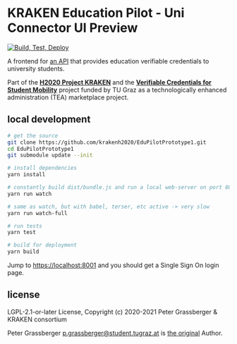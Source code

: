 
# KRAKEN Education Pilot - Uni Connector UI Preview

[![Build, Test, Deploy](https://github.com/krakenh2020/EduPilotPrototype1/actions/workflows/test-and-deploy.yml/badge.svg)](https://github.com/krakenh2020/EduPilotPrototype1/actions/workflows/test-and-deploy.yml)

A frontend for [an API](https://api.tugraz.at/) that provides education verifiable credentials to university students.

Part of the [**H2020 Project KRAKEN**](https://krakenh2020.eu/) and the [**Verifiable Credentials for Student Mobility**](https://api.ltb.io/show/BLUOR) project funded by TU Graz 
as a technologically enhanced administration (TEA) marketplace project.

<!-- 
* [![Quality Gate Status](https://sonari.atosresearch.eu/api/project_badges/measure?project=EduPilotPrototype1&metric=alert_status)](https://sonari.atosresearch.eu/dashboard?id=EduPilotPrototype1) 
* [![Security Rating](https://sonari.atosresearch.eu/api/project_badges/measure?project=EduPilotPrototype1&metric=security_rating)](https://sonari.atosresearch.eu/dashboard?id=EduPilotPrototype1)
* [![Vulnerabilities](https://sonari.atosresearch.eu/api/project_badges/measure?project=EduPilotPrototype1&metric=vulnerabilities)](https://sonari.atosresearch.eu/dashboard?id=EduPilotPrototype1)
* [![Technical Debt](https://sonari.atosresearch.eu/api/project_badges/measure?project=EduPilotPrototype1&metric=sqale_index)](https://sonari.atosresearch.eu/dashboard?id=EduPilotPrototype1)
-->


local development
-----------------

```bash
# get the source
git clone https://github.com/krakenh2020/EduPilotPrototype1.git
cd EduPilotPrototype1
git submodule update --init

# install dependencies
yarn install

# constantly build dist/bundle.js and run a local web-server on port 8001 
yarn run watch

# same as watch, but with babel, terser, etc active -> very slow
yarn run watch-full

# run tests
yarn test

# build for deployment
yarn build
```

Jump to <https://localhost:8001> and you should get a Single Sign On login page.


license
-------

LGPL-2.1-or-later License, Copyright (c) 2020-2021 Peter Grassberger & KRAKEN consortium

Peter Grassberger <p.grassberger@student.tugraz.at> is [the original](https://github.com/PeterTheOne/vc4sm-frontend) Author.


